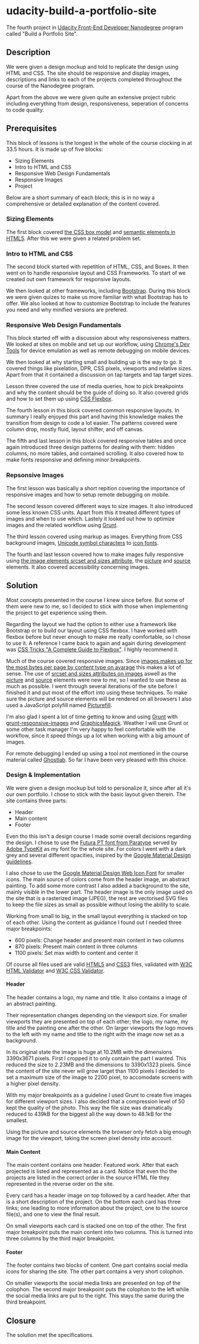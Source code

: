 # udacity-build-a-portfolio-site
The fourth project in [Udacity Front-End Developer Nanodegree](https://www.udacity.com/course/front-end-web-developer-nanodegree--nd001) program called "Build a Portfolio Site".

## Description
We were given a design mockup and told to replicate the design using HTML and CSS. The site should be responsive and display images, descriptions and links to each of the projects completed throughout the course of the Nanodegree program.

Apart from the above we were given quite an extensive project rubric including everything from design, responsiveness, seperation of concerns to code quality.

## Prerequisites
This block of lessons is the longest in the whole of the course clocking in at 33.5 hours. It is made up of five blocks:

* Sizing Elements
* Intro to HTML and CSS
* Responsive Web Design Fundamentals
* Responsive Images
* Project

Below are a short summary of each block; this is in no way a comprehensive or detailed explanation of the content covered.

### Sizing Elements
The first block covered [the CSS box model](https://developer.mozilla.org/en-US/docs/Web/CSS/CSS_Box_Model/Introduction_to_the_CSS_box_model) and [semantic elements in HTML5](https://developer.mozilla.org/en-US/docs/Web/Guide/HTML/HTML5). After this we were given a related problem set.

### Intro to HTML and CSS
The second block started with repetition of HTML, CSS, and Boxes. It then went on to handle responsive layout and CSS Frameworks. To start of we created out own framework for responsive layouts.

We then looked at other frameworks, including [Bootstrap](http://getbootstrap.com/). During this block we were given quizes to make us more familiar with what Bootstrap has to offer. We also looked at how to customize Bootstrap to include the features you need and why minified versions are prefered.

### Responsive Web Design Fundamentals
This block started off with a discussion about why responsiveness matters. We looked at sites on mobile and set up our workflow, using [Chrome's Dev Tools](https://developer.chrome.com/devtools) for device emulation as well as remote debugging on mobile devices.

We then looked at why starting small and building up is the way to go. It covered things like pixelation, DPR, CSS pixels, viewports and relative sizes. Apart from that it contained a discussion on tap targets and tap target sizes.

Lesson three covered the use of media queries, how to pick breakpoints and why the content should be the guide of doing so. It also covered grids and how to set them up using [CSS Flexbox](https://developer.mozilla.org/en-US/docs/Web/CSS/CSS_Flexible_Box_Layout/Using_CSS_flexible_boxes).

The fourth lesson in this block covered common responsive layouts. In summary I really enjoyed this part and having this knowledge makes the transition from design to code a lot easier. The patterns covered were column drop, mostly fluid, layout shifter, and off canvas.

The fifth and last lesson in this block covered responsive tables and once again introduced three design patterns for dealing with them: hidden columns, no more tables, and contained scrolling. It also covered how to make fonts responsive and defining minor breakpoints.

### Repsonsive Images
The first lesson was basically a short repition covering the importance of responsive images and how to setup remote debugging on mobile.

The second lesson covered different ways to size images. It also introduced some less known CSS units. Apart from this it treated different types of images and when to use which. Lastely it looked out how to optimize images and the related workflow using [Grunt](http://gruntjs.com/).

The third lesson covered using markup as images. Everything from CSS background images, [Unicode symbol characters](http://unicode-table.com/en/#control-character) to [icon fonts](http://weloveiconfonts.com/).

The fourth and last lesson covered how to make images fully responsive using [the image elements srcset and sizes attribute](https://developer.mozilla.org/en-US/docs/Web/HTML/Element/img), the [picture](https://developer.mozilla.org/en-US/docs/Web/HTML/Element/picture) and [source](https://developer.mozilla.org/en-US/docs/Web/HTML/Element/source) elements. It also covered accessibility concerning images.

## Solution
Most concepts presented in the course I knew since before. But some of them were new to me, so I decided to stick with those when implementing the project to get experience using them.

Regarding the layout we had the option to either use a framework like Bootstrap or to build our layout using CSS flexbox. I have worked with flexbox before but never enough to make me really comfortable, so I chose to use it. A reference I came back to again and again during development was [CSS Tricks "A Complete Guide to Flexbox"](https://css-tricks.com/snippets/css/a-guide-to-flexbox/). I highly recommend it.

Much of the course covered responsive images. Since [images makes up for the most bytes per page by content type on avarage](http://mobile.httparchive.org/interesting.php#bytesperpage) this makes a lot of sense. The use of [srcset and sizes attributes on images](https://developer.mozilla.org/en-US/docs/Learn/HTML/Multimedia_and_embedding/Responsive_images#How_do_you_create_responsive_images) aswell as the [picture](https://developer.mozilla.org/en-US/docs/Web/HTML/Element/picture) and [source](https://developer.mozilla.org/en-US/docs/Web/HTML/Element/source) elements were new to me, so I wanted to use these as much as possible. I went through several iterations of the site before I finished it and put most of the effort into using these techniques. To make sure the picture and source elements will be rendered on all browsers I also used a JavaScript polyfill named [Picturefill](http://scottjehl.github.io/picturefill/).

I'm also glad I spent a lot of time getting to know and using [Grunt](http://gruntjs.com/) with [grunt-responsive-images](http://www.andismith.com/grunt-responsive-images/) and [GraphicsMagick](http://www.graphicsmagick.org/). Weather I will use Grunt or some other task manager I'm very happy to feel comfortable with the workflow, since it speed things up a lot when working with a big amount of images.

For remote debugging I ended up using a tool not mentioned in the course material called [Ghostlab](https://www.vanamco.com/ghostlab/). So far I have been very pleased with this choice.

### Design & Implementation
We were given a design mockup but told to personalize it, since after all it's our own portfolio. I chose to stick with the basic layout given therein. The site contains three parts:

* Header
* Main content
* Footer

Even tho this isn't a design course I made some overall decisions regarding the design. I chose to use the [Futura PT font from Paratype](http://www.paratype.com/pstore/fonts/Futura-PT.htm) served by [Adobe TypeKit](https://typekit.com/) as my font for the whole site. For colors I went with a dark grey and several different opacities, inspired by the [Google Material Design guidelines](https://material.google.com/).

I also chose to use the [Google Material Design Web Icon Font](https://design.google.com/icons/) for smaller icons. The main source of colors come from the header image, an abstract painting. To add some more contrast I also added a background to the site, mainly visible in the lower part. The header image is the only image used on the site that is a rasterized image (JPEG), the rest are vectorised SVG files to keep the file sizes as small as possible without losing the ability to scale.

Working from small to big, in the small layout everything is stacked on top of each other. Using the content as guidance I found out I needed three major breakpoints:

* 600 pixels: Change header and present main content in two columns
* 870 pixels: Present main content in three columns
* 1100 pixels: Set max width to content and center it

Of course all files used are valid [HTML5](https://www.w3.org/TR/html5/) and [CSS3](https://www.w3.org/Style/CSS/) files, validated with [W3C HTML Validator](https://validator.w3.org/) and [W3C CSS Validator](https://jigsaw.w3.org/css-validator/).

#### Header
The header contains a logo, my name and title. It also contains a image of an abstract painting.

Their representation changes depending on the viewport size. For smaller viewports they are presented on top of each other; the logo, my name, my title and the painting one after the other. On larger viewports the logo moves to the left with my name and title to the right with the image now set as a background.

In its original state the image is huge at 10.2MB with the dimensions 3390x3671 pixels. First I cropped it to only contain the part I wanted. This reduced the size to 2.23MB and the dimensions to 3390x1323 pixels. Since the content of the site never will grow larget than 1100 pixels I decided to set a maximum size of the image to 2200 pixel, to accomodate screens with a higher pixel density.

With my major breakpoints as a guideline I used Grunt to create five images for different viewport sizes. I also decided that a compression level of 50 kept the quality of the photo. This way the file size was dramatically reduced to 439kB for the biggest all the way down to 48.1kB for the smallest.

Using the picture and source elements the browser only fetch a big enough image for the viewport, taking the screen pixel density into account.

#### Main Content
The main content contains one header: Featured work. After that each projected is listed and represented as a card. Notice that even tho the projects are listed in the correct order in the source HTML file they represented in the reverse order on the site.

Every card has a header image on top followed by a card header. After that is a short description of the project. On the bottom each card has three links; one leading to more information about the project, one to the source file(s), and one to view the final result.

On small viewports each card is stacked one on top of the other. The first major breakpoint puts the main content into two columns. This is turned into three columns by the third major breakpoint.

#### Footer
The footer contains two blocks of content. One part contains social media icons for sharing the site. The other part contains a very short colophon.

On smaller viewports the social media links are presented on top of the colophon. The second major breakpoint puts the colophon to the left while the social media links are put to the right. This stays the same during the third breakpoint.

## Closure
The solution met the specifications.
